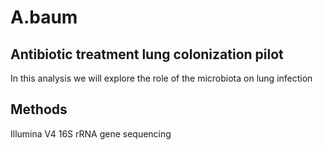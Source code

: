 # A.baum

## Antibiotic treatment lung colonization pilot
In this analysis we will explore the role of the microbiota on lung infection

## Methods
Illumina V4 16S rRNA gene sequencing
